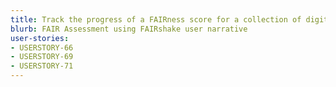 ```yaml
---
title: Track the progress of a FAIRness score for a collection of digital objects over time.
blurb: FAIR Assessment using FAIRshake user narrative
user-stories:
- USERSTORY-66
- USERSTORY-69
- USERSTORY-71
---
```

